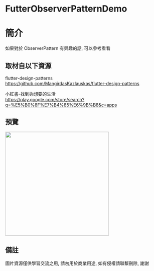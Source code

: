 # FutterObserverPatternDemo

簡介
==================================
如果對於 ObserverPattern 有興趣的話, 可以參考看看                                 

取材自以下資源
--------
flutter-design-patterns                                                                 
https://github.com/MangirdasKazlauskas/flutter-design-patterns                       			
	
小紅書-找到妳想要的生活                                                                 
https://play.google.com/store/search?q=%E5%B0%8F%E7%B4%85%E6%9B%B8&c=apps     
                  		 
預覽
--------
<p align="left">
  <img src="https://i.imgur.com/tclXGST.png" height="330"/>
</p> 

備註
--------
圖片資源僅供學習交流之用, 請勿用於商業用途, 如有侵權請聯繫刪除, 謝謝
